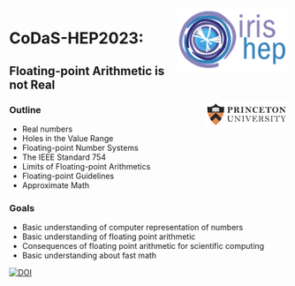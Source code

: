 <div>
<img src="slides/img/IRIS-HEP%20logo.png" width="200" align="right"/>
</div>

# CoDaS-HEP2023:
## Floating-point Arithmetic is not Real

<div>
<img src="slides/img/Princeton%20logo.png" width="150" align="right"/>
</div>

### Outline
* Real numbers
* Holes in the Value Range
* Floating-point Number Systems
* The IEEE Standard 754
* Limits of Floating-point Arithmetics
* Floating-point Guidelines
* Approximate Math
### Goals
* Basic understanding of computer representation of numbers
* Basic understanding of floating point arithmetic
* Consequences of floating point arithmetic for scientific computing
* Basic understanding about fast math

[![DOI](https://zenodo.org/badge/DOI/10.5281/zenodo.7081586.svg)](https://doi.org/10.5281/zenodo.7081586)

